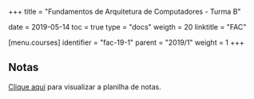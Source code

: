+++
title = "Fundamentos de Arquitetura de Computadores - Turma B"

date = 2019-05-14
toc = true
type = "docs"
weigth = 20
linktitle = "FAC"

[menu.courses]
  identifier = "fac-19-1"
  parent = "2019/1"
  weight = 1
+++

## Notas

[Clique aqui](/courses/2019_1/FAC.html) para visualizar a planilha de notas.
